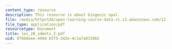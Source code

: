```yaml
---
content_type: resource
description: This resource is about biogenic opal.
file: /media/https%3A/open-learning-course-data-rc.s3.amazonaws.com/12-742-marine-chemistry-fall-2006/8f6b0eee499db5f5342e4c1a7a0339b5_lec_20_sdmnts_2.pdf
file_type: application/pdf
resourcetype: Document
title: lec_20_sdmnts_2.pdf
uid: 8f6b0eee-499d-b5f5-342e-4c1a7a0339b5
---
```

